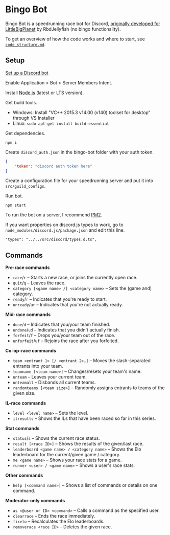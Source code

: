 # Bingo Bot

Bingo Bot is a speedrunning race bot for Discord, [originally developed for LittleBigPlanet](https://github.com/TadCordle/bingo-bot) by RbdJellyfish (no bingo functionality).

To get an overview of how the code works and where to start, see [`code_structure.md`](/code_structure.md).

## Setup

[Set up a Discord bot](https://discord.com/developers/applications)

Enable Application > Bot > Server Members Intent.

Install [Node.js](https://nodejs.org/en/) (latest or LTS version).

Get build tools.
* Windows: Install "VC++ 2015.3 v14.00 (v140) toolset for desktop" through VS Installer
* Linux: `sudo apt-get install build-essential`

Get dependencies.

```
npm i
```

Create `discord_auth.json` in the bingo-bot folder with your auth token.

```json
{
	"token": "discord auth token here"
}
```

Create a configuration file for your speedrunning server and put it into `src/guild_configs`.

Run bot.

```
npm start
```

To run the bot on a server, I recommend [PM2](https://github.com/Unitech/pm2).

If you want properties on discord.js types to work, go to `node_modules/discord.js/package.json` and edit this line.

```
"types": "../../src/discord/types.d.ts",
```

## Commands

**Pre-race commands**
* `race`/`r` – Starts a new race, or joins the currently open race.
* `quit`/`q` – Leaves the race.
* `category [<game name> /] <category name>` – Sets the (game and) category.
* `ready`/`r` – Indicates that you're ready to start.
* `unready`/`ur` – Indicates that you're not actually ready.

**Mid-race commands**
* `done`/`d` – Indicates that you/your team finished.
* `undone`/`ud` – Indicates that you didn't actually finish.
* `forfeit`/`f` – Drops you/your team out of the race.
* `unforfeit`/`uf` – Rejoins the race after you forfeited.

**Co-op-race commands**
* `team <entrant 1> [/ <entrant 2>…]` – Moves the slash-separated entrants into your team.
* `teamname [<team name>]` – Changes/resets your team's name.
* `unteam` – Leaves your current team.
* `unteamall` – Disbands all current teams.
* `randomteams [<team size>]` – Randomly assigns entrants to teams of the given size.

**IL-race commands**
* `level <level name>` – Sets the level.
* `ilresults` – Shows the ILs that have been raced so far in this series.

**Stat commands**
* `status`/`s` – Shows the current race status.
* `result [<race ID>]` – Shows the results of the given/last race.
* `leaderboard <game name> / <category name>` – Shows the Elo leaderboard for the current/given game / category.
* `me <game name>` – Shows your race stats for a game.
* `runner <user> / <game name>` – Shows a user's race stats.

**Other commands**
* `help [<command name>]` – Shows a list of commands or details on one command.

**Moderator-only commands**
* `as <@user or ID> <command>` – Calls a command as the specified user.
* `clearrace` – Ends the race immediately.
* `fixelo` – Recalculates the Elo leaderboards.
* `removerace <race ID>` – Deletes the given race.
